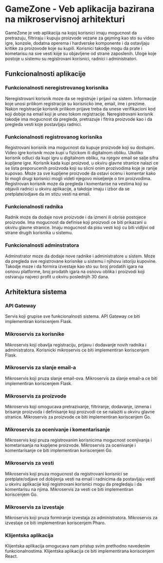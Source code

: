 # GameZone - Veb aplikacija bazirana na mikroservisnoj arhitekturi

GameZone je veb aplikacija na kojoj korisnici imaju mogucnost da pretrazuju, filtriraju i kupuju proizvode vezane za gejming kao sto su video igre, konzole, dodatna operema i hardverske komponente i da ostavljaju kritike za proizovode koje su kupili. Korisnici takodje mogu da prate i kometarisu na sve vesti koje su objavljene od strane zaposlenih. Uloge koje postoje u sistemu su registrovani korisnici, radnici i administratori.

## Funkcionalnosti aplikacije

### Funkcionalnosti neregistrovanog korisnika

Neregistrovani korisnik moze da se registruje i prijavi na sistem. Informacije koje unosi prilikom registracije su korisnicko ime, email, ime i prezime. Nakon registracije korisnik prilikom prijave treba da unese verifikacioni kod koji dobije na email koji je uneo tokom registracije. Neregistrovani korisnik takodje ima mogucnost da pregleda, pretrazuje i fitrira proizvode kao i da pregleda vesti koje postavljaju radnici.

### Funkcionalnosti registrovanog korisnika

Registrovani korisnik ima mogucnost da kupuje proizvode koji su dostupni. Video igre korisnik moze kupi u fizickom ili digitalnom obliku. Ukoliko korisnik odluci da kupi igru u digitalnom obliku, na njegov email se salje sifra kupljene igre. Korisnik kada kupi proizvod, u okviru glavne stranice nalazi ce se lista preporucenih proizvoda koji su slicni onim prozivodima koje je ranije kupovao. Moze za sve kupljene proizvode da ostavi ocenu i komentar kako bi mogli drugi korisnici mogli videti njegovo miseljenje o tim proizvodima. Registrovan korisnik moze da pregleda i komentarise na vestima koji su objavili radnici u okviru aplikacije, a takdoje imaju i izbor da se pretplate/odjave da im stizu vesti na email.

### Funkcionalnosti radnika

Radnik moze da dodaje nove proizvode i da izmeni ili obrise postojece proizvode. Ima mogucnost da definise koji proizvodi ce biti prikazani u okviru glavne stranice. Imaju mogucnost da pisu vesti koji cu biti vidljivi od strane drugih korisnika u sistemu.

### Funkcionalnosti adminstratora

Adminstrator moze da dodaje nove radnike i administratore u sistem. Moze da pregleda sve registrovane korisnike u sistemu i njihovu istoriju kupovine. Takodje moze i da formira izvestaje kao sto su: broj prodatih igara na osnovu platforme, broj prodatih igara na osnovu oblika i proizvodi koji ostvaruju najveci profit u okviru poslednjih 30 dana. 

## Arhitektura sistema

### API Gateway 

Servis koji grupise sve funkcionalnosti sistema. API Gateway ce biti implementiran koriscenjem Flask.

### Mikroservis za korisnike

Mikroservis koji obavlja registraciju, prijavu i dodavanje novih radnika i administratora. Korisnicki mikroservis ce biti implementiran koriscenjem Flask.

### Mikroservis za slanje email-a

Mikroservis koji pruza slanje email-ova. Mikroservis za slanje email-a ce biti implementiran koriscenjem Flask.

### Mikroservis za proizvode

Mikroservis koji omogucava pretrazivanje, filtriranje, dodavanje, izmena i brisanje proizvoda i definisanje koji proizvodi ce se nalaziti u okviru glavne stranice. Mikroservis za proizvode ce biti implementiran koriscenjem Go.

### Mikroservis za ocenivanje i komentarisanje

Mikroservis koji pruza registrovanim korisnicima mogucnost ocenjivanja i kometarisanja na kupljene proizvode. Mikroservis za ocenivanje i komentarisanje ce biti implementiran koriscenjem Go.

### Mikroservis za vesti

Mikroservis koji pruza mogucnost da registrovani korisnici se pretplate/odjave od dobijenja vesti na email i radnicima da postavljaju vesti u okviru aplikacije koji registrovani korisnici mogu da pregledaju i da komentarisu na njima. Mikroservis za vesti ce biti implementiran koriscenjem Go.

### Mikroservis za izvestaje

Mikroservis koji pruza formiranje izvestaja za administratora. Mikroservis za izvestaje ce biti implementiran koriscenjem Pharo.

### Klijentska aplikacija

Klijentska aplikacija omogucava nam pristup svim prethodno navedenim funkcionalnostima. Klijentska aplikacija ce biti implementirana koriscenjem React.
